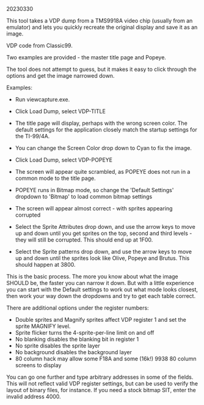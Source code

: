 20230330

This tool takes a VDP dump from a TMS9918A video chip (usually from an emulator) and lets you quickly recreate the original display and save it as an image.

VDP code from Classic99.

Two examples are provided - the master title page and Popeye.

The tool does not attempt to guess, but it makes it easy to click through the options and get the image narrowed down.

Examples:

- Run viewcapture.exe.
- Click Load Dump, select VDP-TITLE
- The title page will display, perhaps with the wrong screen color. The default settings for the application closely match the startup settings for the TI-99/4A.
- You can change the Screen Color drop down to Cyan to fix the image.

- Click Load Dump, select VDP-POPEYE
- The screen will appear quite scrambled, as POPEYE does not run in a common mode to the title page.
- POPEYE runs in Bitmap mode, so change the 'Default Settings' dropdown to 'Bitmap' to load common bitmap settings
- The screen will appear almost correct - with sprites appearing corrupted
- Select the Sprite Attributes drop down, and use the arrow keys to move up and down until you get sprites on the top, second and third levels - they will still be corrupted. This should end up at 1F00.
- Select the Sprite patterns drop down, and use the arrow keys to move up and down until the sprites look like Olive, Popeye and Brutus. This should happen at 3800.

This is the basic process. The more you know about what the image SHOULD be, the faster you can narrow it down. But with a little experience you can start with the Default settings to work out what mode looks closest, then work your way down the dropdowns and try to get each table correct.

There are additional options under the register numbers:

- Double sprites and Magnify sprites affect VDP register 1 and set the sprite MAGNIFY level.
- Sprite flicker turns the 4-sprite-per-line limit on and off
- No blanking disables the blanking bit in register 1
- No sprite disables the sprite layer
- No background disables the background layer
- 80 column hack may allow some F18A and some (16k!) 9938 80 column screens to display

You can go one further and type arbitrary addresses in some of the fields. This will not reflect valid VDP register settings, but can be used to verify the layout of binary files, for instance. If you need a stock bitmap SIT, enter the invalid address 4000.
